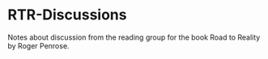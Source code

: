 # RTR-Discussions
Notes about discussion from the reading group for the book Road to Reality by Roger Penrose.
